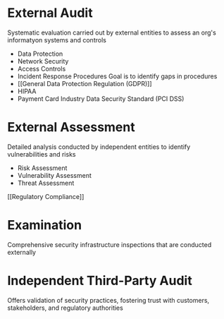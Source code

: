 # External Audit

Systematic evaluation carried out by external entities to assess an org's informatyon systems and controls
 - Data Protection
 - Network Security
 - Access Controls
 - Incident Response Procedures
Goal is to identify gaps in procedures
 - [[General Data Protection Regulation (GDPR)]]
 - HIPAA
 - Payment Card Industry Data Security Standard (PCI DSS)

# External Assessment

Detailed analysis conducted by independent entities to identify vulnerabilities and risks

- Risk Assessment
- Vulnerability Assessment
- Threat Assessment

[[Regulatory Compliance]]

# Examination

Comprehensive security infrastructure inspections that are conducted externally

# Independent Third-Party Audit

Offers validation of security practices, fostering trust with customers, stakeholders, and regulatory authorities

